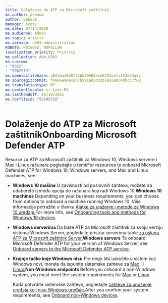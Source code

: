 ```yaml
---
title: Dolaženje do ATP za Microsoft zaštitnik
ms.author: pebaum
author: pebaum
manager: scotv
ms.date: 07/14/2020
ms.audience: Admin
ms.topic: article
ms.service: o365-administration
ROBOTS: NOINDEX, NOFOLLOW
localization_priority: Priority
ms.collection: Adm_O365
ms.custom:
- "6022"
- "9002913"
ms.openlocfilehash: a82adad9b9f72bbf9e053cd6721cefaf23e34a5c
ms.sourcegitcommit: f4866e94918c7b591ad0cd3b58169d340bcc7f00
ms.translationtype: MT
ms.contentlocale: sr-Latn-RS
ms.lasthandoff: 05/19/2021
ms.locfileid: "52545318"
---
```

# <a name="onboarding-microsoft-defender-atp"></a><span data-ttu-id="237db-102">Dolaženje do ATP za Microsoft zaštitnik</span><span class="sxs-lookup"><span data-stu-id="237db-102">Onboarding Microsoft Defender ATP</span></span>

<span data-ttu-id="237db-103">Resurse za ATP za Microsoft zaštitnik za Windows 10, Windows servere i Mac i Linux računare pogledajte u temi:</span><span class="sxs-lookup"><span data-stu-id="237db-103">For resources to onboard Microsoft Defender ATP for Windows 10, Windows servers, and Mac and Linux machines, see:</span></span> 

- <span data-ttu-id="237db-104">**Windows 10 mašine** U zavisnosti od poslovnih zahteva, možete da odaberete između opcija do računara koji radi Windows 10.</span><span class="sxs-lookup"><span data-stu-id="237db-104">**Windows 10 machines** Depending on your business requirements, you can choose from options to onboard a machine running Windows 10.</span></span> <span data-ttu-id="237db-105">Više informacija potražite u članku [Alatke za ulaženje i metode za Windows 10 uređaje.](/windows/security/threat-protection/microsoft-defender-atp/configure-endpoints)</span><span class="sxs-lookup"><span data-stu-id="237db-105">For more info, see [Onboarding tools and methods for Windows 10 devices](/windows/security/threat-protection/microsoft-defender-atp/configure-endpoints).</span></span> 

- <span data-ttu-id="237db-106">**Windows serverima** Da biste ATP za Microsoft zaštitnik za svoju verziju sistema Windows Server, pogledajte pristup serverima table [za uslugu ATP za Microsoft zaštitnik Server.](/windows/security/threat-protection/microsoft-defender-atp/configure-server-endpoints)</span><span class="sxs-lookup"><span data-stu-id="237db-106">**Windows servers** To onboard Microsoft Defender ATP for your version of Windows Server, see [Onboard servers to the Microsoft Defender ATP service](/windows/security/threat-protection/microsoft-defender-atp/configure-server-endpoints).</span></span>

- <span data-ttu-id="237db-107">**Krajnje tačke koje Windows nisu**  Pre nego što uskočite u sistem koji Windows novi, morate da ispunite sistemske zahteve za [Mac](/windows/security/threat-protection/microsoft-defender-atp/microsoft-defender-atp-mac#system-requirements) ili [Linux.](/windows/security/threat-protection/microsoft-defender-atp/microsoft-defender-atp-linux#system-requirements)</span><span class="sxs-lookup"><span data-stu-id="237db-107">**Non-Windows endpoints**  Before you onboard a non-Windows system, you must meet the system requirements for [Mac](/windows/security/threat-protection/microsoft-defender-atp/microsoft-defender-atp-mac#system-requirements) or [Linux](/windows/security/threat-protection/microsoft-defender-atp/microsoft-defender-atp-linux#system-requirements).</span></span>

    <span data-ttu-id="237db-108">Kada potvrdite sistemske zahteve, pogledajte [zahteve za unošenje uređaja koji nisu Windows uređaje.](/windows/security/threat-protection/microsoft-defender-atp/configure-endpoints-non-windows#onboarding-non-windows-machines)</span><span class="sxs-lookup"><span data-stu-id="237db-108">After you confirm your system requirements, see [Onboard non-Windows devices](/windows/security/threat-protection/microsoft-defender-atp/configure-endpoints-non-windows#onboarding-non-windows-machines).</span></span>